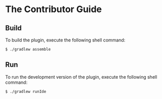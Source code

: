 The Contributor Guide
=====================

Build
-----

To build the plugin, execute the following shell command:

```console
$ ./gradlew assemble
```

Run
---

To run the development version of the plugin, execute the following shell command:

```console
$ ./gradlew runIde
```

